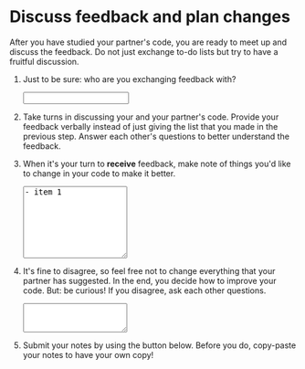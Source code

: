 # Discuss feedback and plan changes

After you have studied your partner's code, you are ready to meet up and discuss the feedback. Do not just exchange to-do lists but try to have a fruitful discussion.

1.  Just to be sure: who are you exchanging feedback with?

    <input name="form[partner]" type="text" required>

2.  Take turns in discussing your and your partner's code. Provide your feedback verbally instead of just giving the list that you made in the previous step. Answer each other's questions to better understand the feedback.

3.  When it's your turn to **receive** feedback, make note of things you'd like to change in your code to make it better.

    <textarea name="form[todo_list]" rows="8" markdown="0" required>- item 1</textarea>

4.  It's fine to disagree, so feel free not to change everything that your partner has suggested. In the end, you decide how to improve your code. But: be curious! If you disagree, ask each other questions.

    <textarea name="form[not_changed]" rows="3" required></textarea>

5.  Submit your notes by using the button below. Before you do, copy-paste your notes to have your own copy!
